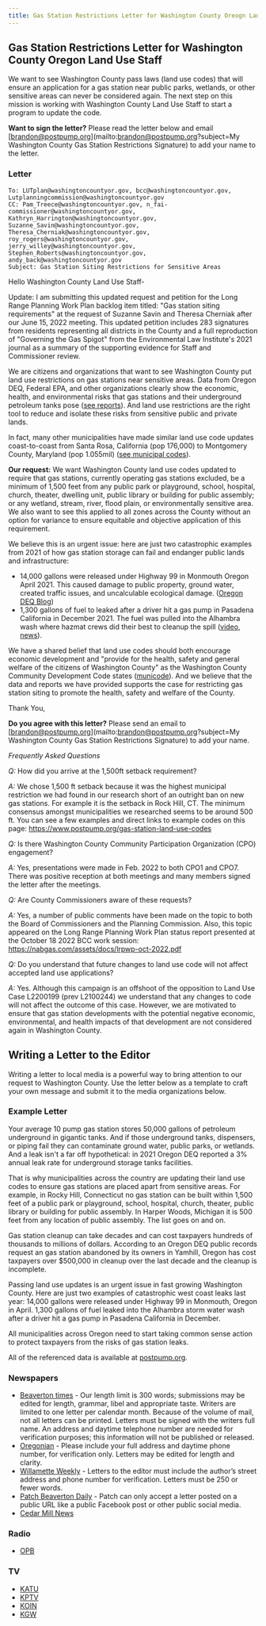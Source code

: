 ```yaml
---
title: Gas Station Restrictions Letter for Washington County Oreogn Land Use Staff
---
```


## Gas Station Restrictions Letter for Washington County Oregon Land Use Staff

We want to see Washington County pass laws (land use codes) that will ensure an application for a gas station near public parks, wetlands, or other sensitive areas can never be considered again. The next step on this mission is working with Washington County Land Use Staff to start a program to update the code.

**Want to sign the letter?** Please read the letter below and email  [brandon@postpump.org](mailto:brandon@postpump.org?subject=My Washington County Gas Station Restrictions Signature) to add your name to the letter.

### Letter

```
To: LUTplan@washingtoncountyor.gov, bcc@washingtoncountyor.gov,  Lutplanningcommission@washingtoncountyor.gov
CC: Pam_Treece@washingtoncountyor.gov, n_fai-commissioner@washingtoncountyor.gov, Kathryn_Harrington@washingtoncountyor.gov,  Suzanne_Savin@washingtoncountyor.gov, Theresa_Cherniak@washingtoncountyor.gov, roy_rogers@washingtoncountyor.gov, jerry_willey@washingtoncountyor.gov, Stephen_Roberts@washingtoncountyor.gov, andy_back@washingtoncountyor.gov
Subject: Gas Station Siting Restrictions for Sensitive Areas
```

Hello Washington County Land Use Staff-

Update: I am submitting this updated request and petition for the Long Range Planning Work Plan backlog item titled: "Gas station siting requirements" at the request of Suzanne Savin and Theresa Cherniak after our June 15, 2022 meeting. This updated petition includes 283 signatures from residents representing all districts in the County and a full reproduction of "Governing the Gas Spigot" from the Environmental Law Institute's 2021 journal as a summary of the supporting evidence for Staff and Commissioner review.

We are citizens and organizations that want to see Washington County put land use restrictions on gas stations near sensitive areas. Data from Oregon DEQ, Federal EPA, and other organizations clearly show the economic, health, and environmental risks that gas stations and their underground petroleum tanks pose ([see reports](https://www.postpump.org/reports/)). And land use restrictions are the right tool to reduce and isolate these risks from sensitive public and private lands.

In fact, many other municipalities have made similar land use code updates coast-to-coast from Santa Rosa, California (pop 176,000) to Montgomery County, Maryland (pop 1.055mil) ([see municipal codes](https://www.postpump.org/gas-station-land-use-codes)).

**Our request:** We want Washington County land use codes updated to require that gas stations, currently operating gas stations excluded, be a minimum of 1,500 feet from any public park or playground, school, hospital, church, theater, dwelling unit, public library or building for public assembly; or any wetland, stream, river, flood plain, or environmentally sensitive area. We also want to see this applied to all zones across the County without an option for variance to ensure equitable and objective application of this requirement.

We believe this is an urgent issue: here are just two catastrophic examples from 2021 of how gas station storage can fail and endanger public lands and infrastructure:

- 14,000 gallons were released under Highway 99 in Monmouth Oregon April 2021. This caused damage to public property, ground water, created traffic issues, and uncalculable ecological damage. ([Oregon DEQ Blog](https://deqblog.com/2021/04/07/updates-gasoline-leak-in-monmouth/))
- 1,300 gallons of fuel to leaked after a driver hit a gas pump in Pasadena California in December 2021. The fuel was pulled into the Alhambra wash where hazmat crews did their best to cleanup the spill ([video](https://twitter.com/KNXBaird/status/1472977818619301891), [news](https://losangeles.cbslocal.com/2021/12/20/gasoline-spill-in-pasadena-has-spilled-into-alhambra-wash-prompting-emergency-response/)).

We have a shared belief that land use codes should both encourage economic development and "provide for the health, safety and general welfare of the citizens of Washington County" as the Washington County Community Development Code states ([municode](https://library.municode.com/or/washington_county/codes/community_development_code?nodeId=ARTIINGEPR_102PU)). And we believe that the data and reports we have provided supports the case for restricting gas station siting to promote the health, safety and welfare of the County.

Thank You,

**Do you agree with this letter?** Please send an email to [brandon@postpump.org](mailto:brandon@postpump.org?subject=My Washington County Gas Station Restrictions Signature) to add your name.

*Frequently Asked Questions*

*Q:* How did you arrive at the 1,500ft setback requirement?

*A:* We chose 1,500 ft setback because it was the highest municipal restriction we had found in our research short of an outright ban on new gas stations. For example it is the setback in Rock Hill, CT. The minimum consensus amongst municipalities we researched seems to be around 500 ft. You can see a few examples and direct links to example codes on this page: https://www.postpump.org/gas-station-land-use-codes

*Q:* Is there Washington County Community Participation Organization (CPO) engagement?

*A:* Yes, presentations were made in Feb. 2022 to both CPO1 and CPO7. There was positive reception at both meetings and many members signed the letter after the meetings.


*Q:* Are County Commissioners aware of these requests?

*A:* Yes, a number of public comments have been made on the topic to both the Board of Commissioners and the Planning Commission. Also, this topic appeared on the Long Range Planning Work Plan status report presented at the October 18 2022 BCC work session: https://nabgas.com/assets/docs/lrpwp-oct-2022.pdf


*Q:* Do you understand that future changes to land use code will not affect accepted land use applications?

*A:* Yes. Although this campaign is an offshoot of the opposition to Land Use Case L2200199 (prev L2100244) we understand that any changes to code will not affect the outcome of this case. However, we are motivated to ensure that gas station developments with the potential negative economic, environmental, and health impacts of that development are not considered again in Washington County.


## Writing a Letter to the Editor

Writing a letter to local media is a powerful way to bring attention to our request to Washington County. Use the letter below as a template to craft your own message and submit it to the media organizations below.

### Example Letter

Your average 10 pump gas station stores 50,000 gallons of petroleum underground in gigantic tanks. And if those underground tanks, dispensers, or piping fail they can contaminate ground water, public parks, or wetlands. And a leak isn't a far off hypothetical: in 2021 Oregon DEQ reported a 3% annual leak rate for underground storage tanks facilities.

That is why municipalities across the country are updating their land use codes to ensure gas stations are placed apart from sensitive areas. For example, in Rocky Hill, Connecticut no gas station can be built within 1,500 feet of a public park or playground, school, hospital, church, theater, public library or building for public assembly. In Harper Woods, Michigan it is 500 feet from any location of public assembly. The list goes on and on.

Gas station cleanup can take decades and can cost taxpayers hundreds of thousands to millions of dollars. According to an Oregon DEQ public records request an gas station abandoned by its owners in Yamhill, Oregon has cost taxpayers over $500,000 in cleanup over the last decade and the cleanup is incomplete.

Passing land use updates is an urgent issue in fast growing Washington County. Here are just two examples of catastrophic west coast leaks last year: 14,000 gallons were released under Highway 99 in Monmouth, Oregon in April. 1,300 gallons of fuel leaked into the Alhambra storm water wash after a driver hit a gas pump in Pasadena California in December.  

All municipalities across Oregon need to start taking common sense action to protect taxpayers from the risks of gas station leaks.

All of the referenced data is available at [postpump.org](https://postpump.org).

### Newspapers

- [Beaverton times](https://www.emailmeform.com/builder/form/P6F64czlK9qVsdN0r2) - Our length limit is 300 words; submissions may be edited for length, grammar, libel and appropriate taste. Writers are limited to one letter per calendar month. Because of the volume of mail, not all letters can be printed. Letters must be signed with the writers full name. An address and daytime telephone number are needed for verification purposes; this information will not be published or released.
- [Oregonian](mailto:letters@oregonian.com) - Please include your full address and daytime phone number, for verification only. Letters may be edited for length and clarity.
- [Willamette Weekly](mailto:mzusman@wweek.com) - Letters to the editor must include the author’s street address and phone number for verification. Letters must be 250 or fewer words. 
- [Patch Beaverton Daily](mailto:ash.the.copyartist@gmail.com) - Patch can only accept a letter posted on a public URL like a public Facebook post or other public social media.
- [Cedar Mill News](https://cedarmillnews.com/contact/)


### Radio

- [OPB](mailto:opbnews@opb.org)

### TV

- [KATU](https://katu.com/station/contact)
- [KPTV](https://www.kptv.com/site/contact.html)
- [KOIN](https://www.koin.com/contact-us/)
- [KGW](https://www.kgw.com/contact-us)

